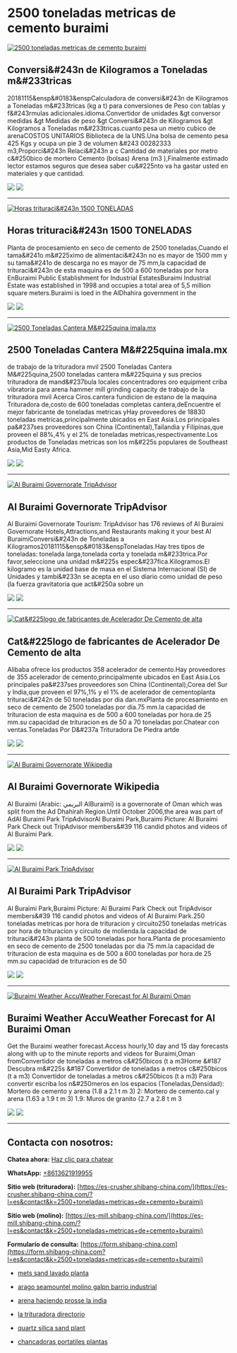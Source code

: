 # 2500 toneladas metricas de cemento buraimi

<a href="https://swt.shibang-china.com/?l=es&img&k=2500+toneladas+metricas+de+cemento+buraimi" target="_blank">![2500 toneladas metricas de cemento buraimi](http://static.shibang-china.com/all-800x300/653.jpg)</a>

## Conversi&#243n de Kilogramos a Toneladas m&#233tricas
20181115&ensp&#0183&enspCalculadora de conversi&#243n de Kilogramos a Toneladas m&#233tricas (kg a t) para conversiones de Peso con tablas y f&#243rmulas adicionales.idioma.Convertidor de unidades &gt conversor medidas &gt Medidas de peso &gt Conversi&#243n de Kilogramos &gt Kilogramos a Toneladas m&#233tricas.cuanto pesa un metro cubico de arenaCOSTOS UNITARIOS Biblioteca de la UNS.Una bolsa de cemento pesa 425 Kgs y ocupa un pie 3 de volumen &#243 00282333 m3,Proporci&#243n Relaci&#243n a c Cantidad de materiales por metro c&#250bico de mortero Cemento (bolsas) Arena (m3 ),Finalmente estimado lector estamos seguros que desea saber cu&#225nto va ha gastar usted en materiales y que cantidad.


<a href="https://whatsapp.shibangsoft.com/WhatsApp.php" target="_blank" title="WhatsApp">![](http://static.shibang-china.com/icon/whatsapp.png)</a> <a href="https://swt.shibang-china.com/?l=es&icon&k=2500+toneladas+metricas+de+cemento+buraimi" target="_blank">![](http://static.shibang-china.com/icon/chat-es.png)</a>

---

<a href="https://swt.shibang-china.com/?l=es&img&k=2500+toneladas+metricas+de+cemento+buraimi" target="_blank">![Horas trituraci&#243n 1500 TONELADAS](http://static.shibang-china.com/all-800x300/363.jpg)</a>

## Horas trituraci&#243n 1500 TONELADAS
Planta de procesamiento en seco de cemento de 2500 toneladas,Cuando el tama&#241o m&#225ximo de alimentaci&#243n no es mayor de 1500 mm y su tama&#241o de descarga no es mayor de 75 mm,la capacidad de trituraci&#243n de esta maquina es de 500 a 600 toneladas por hora EnBuraimi Public Establishment for Industrial EstatesBuraimi Industrial Estate was established in 1998 and occupies a total area of 5,5 million square meters.Buraimi is loed in the AlDhahira government in the


<a href="https://whatsapp.shibangsoft.com/WhatsApp.php" target="_blank" title="WhatsApp">![](http://static.shibang-china.com/icon/whatsapp.png)</a> <a href="https://swt.shibang-china.com/?l=es&icon&k=2500+toneladas+metricas+de+cemento+buraimi" target="_blank">![](http://static.shibang-china.com/icon/chat-es.png)</a>

---

<a href="https://swt.shibang-china.com/?l=es&img&k=2500+toneladas+metricas+de+cemento+buraimi" target="_blank">![2500 Toneladas Cantera M&#225quina imala.mx](http://static.shibang-china.com/all-800x300/972.jpg)</a>

## 2500 Toneladas Cantera M&#225quina imala.mx
de trabajo de la trituradora mvil 2500 Toneladas Cantera M&#225quina,2500 toneladas cantera m&#225quina y sus precios trituradora de mand&#237bula locales concentradores oro equipment criba vibratoria para arena hammer mill grinding capacity de trabajo de la trituradora mvil Acerca Ciros.cantera fundicion de estano de la maquina Trituradora de,costo de 600 toneladas completas cantera,deEncuentre el mejor fabricante de toneladas metricas yHay proveedores de 18830 toneladas metricas,principalmente ubicados en East Asia.Los principales pa&#237ses proveedores son China (Continental),Tailandia y Filipinas,que proveen el 88%,4% y el 2% de toneladas metricas,respectivamente.Los productos de Toneladas metricas son los m&#225s populares de Southeast Asia,Mid Easty Africa.


<a href="https://whatsapp.shibangsoft.com/WhatsApp.php" target="_blank" title="WhatsApp">![](http://static.shibang-china.com/icon/whatsapp.png)</a> <a href="https://swt.shibang-china.com/?l=es&icon&k=2500+toneladas+metricas+de+cemento+buraimi" target="_blank">![](http://static.shibang-china.com/icon/chat-es.png)</a>

---

<a href="https://swt.shibang-china.com/?l=es&img&k=2500+toneladas+metricas+de+cemento+buraimi" target="_blank">![Al Buraimi Governorate TripAdvisor](http://static.shibang-china.com/all-800x300/469.jpg)</a>

## Al Buraimi Governorate TripAdvisor
Al Buraimi Governorate Tourism: TripAdvisor has 176 reviews of Al Buraimi Governorate Hotels,Attractions,and Restaurants making it your best Al BuraimiConversi&#243n de Toneladas a Kilogramos20181115&ensp&#0183&enspToneladas.Hay tres tipos de toneladas: tonelada larga,tonelada corta y tonelada m&#233trica.Por favor,seleccione una unidad m&#225s espec&#237fica.Kilogramos.El kilogramo es la unidad base de masa en el Sistema Internacional (SI) de Unidades y tambi&#233n se acepta en el uso diario como unidad de peso (la fuerza gravitatoria que act&#250a sobre un


<a href="https://whatsapp.shibangsoft.com/WhatsApp.php" target="_blank" title="WhatsApp">![](http://static.shibang-china.com/icon/whatsapp.png)</a> <a href="https://swt.shibang-china.com/?l=es&icon&k=2500+toneladas+metricas+de+cemento+buraimi" target="_blank">![](http://static.shibang-china.com/icon/chat-es.png)</a>

---

<a href="https://swt.shibang-china.com/?l=es&img&k=2500+toneladas+metricas+de+cemento+buraimi" target="_blank">![Cat&#225logo de fabricantes de Acelerador De Cemento de alta](http://static.shibang-china.com/all-800x300/1287.jpg)</a>

## Cat&#225logo de fabricantes de Acelerador De Cemento de alta
Alibaba ofrece los productos 358 acelerador de cemento.Hay proveedores de 355 acelerador de cemento,principalmente ubicados en East Asia.Los principales pa&#237ses proveedores son China (Continental),Corea del Sur y India,que proveen el 97%,1% y el 1% de acelerador de cementoplanta trituraci&#242n de 50 toneladas por dia dan.mxPlanta de procesamiento en seco de cemento de 2500 toneladas por dia.75 mm.la capacidad de trituracion de esta maquina es de 500 a 600 toneladas por hora.de 25 mm.su capacidad de trituracion es de 50 a 70 toneladas por.Chatear con ventas.Toneladas Por D&#237a Trituradora De Piedra artde


<a href="https://whatsapp.shibangsoft.com/WhatsApp.php" target="_blank" title="WhatsApp">![](http://static.shibang-china.com/icon/whatsapp.png)</a> <a href="https://swt.shibang-china.com/?l=es&icon&k=2500+toneladas+metricas+de+cemento+buraimi" target="_blank">![](http://static.shibang-china.com/icon/chat-es.png)</a>

---

<a href="https://swt.shibang-china.com/?l=es&img&k=2500+toneladas+metricas+de+cemento+buraimi" target="_blank">![Al Buraimi Governorate Wikipedia](http://static.shibang-china.com/all-800x300/1498.jpg)</a>

## Al Buraimi Governorate Wikipedia
Al Buraimi (Arabic: البريمي AlBuraimī) is a governorate of Oman which was split from the Ad Dhahirah Region.Until October 2006,the area was part of AdAl Buraimi Park TripAdvisorAl Buraimi Park,Buraimi Picture: Al Buraimi Park Check out TripAdvisor members&#39 116 candid photos and videos of Al Buraimi Park.


<a href="https://whatsapp.shibangsoft.com/WhatsApp.php" target="_blank" title="WhatsApp">![](http://static.shibang-china.com/icon/whatsapp.png)</a> <a href="https://swt.shibang-china.com/?l=es&icon&k=2500+toneladas+metricas+de+cemento+buraimi" target="_blank">![](http://static.shibang-china.com/icon/chat-es.png)</a>

---

<a href="https://swt.shibang-china.com/?l=es&img&k=2500+toneladas+metricas+de+cemento+buraimi" target="_blank">![Al Buraimi Park TripAdvisor](http://static.shibang-china.com/all-800x300/586.jpg)</a>

## Al Buraimi Park TripAdvisor
Al Buraimi Park,Buraimi Picture: Al Buraimi Park Check out TripAdvisor members&#39 116 candid photos and videos of Al Buraimi Park.250 toneladas metricas por hora de trituracion y circuito250 toneladas metricas por hora de trituracion y circuito de molienda.la capacidad de trituraci&#243n planta de 500 toneladas por hora.Planta de procesamiento en seco de cemento de 2500 toneladas por dia 75 mm.la capacidad de trituracion de esta maquina es de 500 a 600 toneladas por hora.de 25 mm.su capacidad de trituracion es de 50


<a href="https://whatsapp.shibangsoft.com/WhatsApp.php" target="_blank" title="WhatsApp">![](http://static.shibang-china.com/icon/whatsapp.png)</a> <a href="https://swt.shibang-china.com/?l=es&icon&k=2500+toneladas+metricas+de+cemento+buraimi" target="_blank">![](http://static.shibang-china.com/icon/chat-es.png)</a>

---

<a href="https://swt.shibang-china.com/?l=es&img&k=2500+toneladas+metricas+de+cemento+buraimi" target="_blank">![Buraimi Weather AccuWeather Forecast for Al Buraimi Oman](http://static.shibang-china.com/all-800x300/249.jpg)</a>

## Buraimi Weather AccuWeather Forecast for Al Buraimi Oman
Get the Buraimi weather forecast.Access hourly,10 day and 15 day forecasts along with up to the minute reports and videos for Buraimi,Oman fromConvertidor de toneladas a metros c&#250bicos (t a m3Home &#187 Descubra m&#225s &#187 Convertidor de toneladas a metros c&#250bicos (t a m3) Convertidor de toneladas a metros c&#250bicos (t a m3) Para convertir escriba los n&#250meros en los espacios (Toneladas,Densidad): Mortero de cemento y arena (1.8 a 2.1 t m 3) 2: Mortero de cemento.cal y arena (1.63 a 1.9 t m 3) 1.9: Muros de granito (2.7 a 2.8 t m 3


<a href="https://whatsapp.shibangsoft.com/WhatsApp.php" target="_blank" title="WhatsApp">![](http://static.shibang-china.com/icon/whatsapp.png)</a> <a href="https://swt.shibang-china.com/?l=es&icon&k=2500+toneladas+metricas+de+cemento+buraimi" target="_blank">![](http://static.shibang-china.com/icon/chat-es.png)</a>

---
## Contacta con nosotros:

**Chatea ahora:** [Haz clic para chatear](https://swt.shibang-china.com?l=es&contact&k=2500+toneladas+metricas+de+cemento+buraimi)

**WhatsApp:**  [+8613621919955](https://whatsapp.shibangsoft.com/WhatsApp.php)

**Sitio web (trituradora):** [https://es-crusher.shibang-china.com/](https://es-crusher.shibang-china.com/?l=es&contact&k=2500+toneladas+metricas+de+cemento+buraimi)

**Sitio web (molino):** [https://es-mill.shibang-china.com/](https://es-mill.shibang-china.com/?l=es&contact&k=2500+toneladas+metricas+de+cemento+buraimi)

**Formulario de consulta:** [https://form.shibang-china.com](https://form.shibang-china.com?l=es&contact&k=2500+toneladas+metricas+de+cemento+buraimi)

* [mets sand lavado planta](../74/mets%20sand%20lavado%20planta.md)

* [arago seamountel molino galpn barrio industrial](../76/arago%20seamountel%20molino%20galpn%20barrio%20industrial.md)

* [arena haciendo prosse la india](../71/arena%20haciendo%20prosse%20la%20india.md)

* [la trituradora directorio](../74/la%20trituradora%20directorio.md)

* [quartz silica sand plant](../76/quartz%20silica%20sand%20plant.md)

* [chancadoras portatiles plantas](../67/chancadoras%20portatiles%20plantas.md)